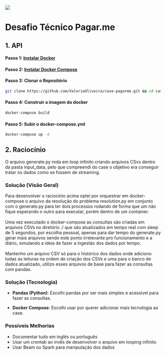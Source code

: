 ![](https://imgur.com/RIOFthI.png)

# Desafio Técnico Pagar.me

## 1. API

#### Passo 1: [Instalar Docker](https://docs.docker.com/get-docker/)

#### Passo 2: [Instalar Docker Compose](https://docs.docker.com/compose/install/)

#### Passo 3: Clonar o Repositório
```bash 
git clone https://github.com/ValeriaOliveira/case-pagarme.git && cd case-pagarme
```
#### Passo 4: Construir a imagem do docker
```bash 
docker-compose build
```

#### Passo 5: Subir o docker-compose.yml
```bash
docker-compose up -d
```

## 2. Raciocínio 

O arquivo generate.py roda em loop infinito criando arquivos CSvs dentro da pasta input_data, pelo que compreendi do case o objetivo era conseguir tratar os dados como se fossem de streaming.


### Solução (Visão Geral)

  Para desenvolver o raciocínio acima optei por orquestrar em docker-compose o arquivo da resolução do problema resolution.py em conjunto com o generate.py para ter dois processos rodando de forma que um não fique esperando o outro para executar, porém dentro de um container.<br><br>
  Uma vez executado o docker-compose as consultas são criadas em arquivos CSVs no diretório ./ que são atualizados em tempo real com sleep de 5 segundos, por escolha pessoal, apenas para dar tempo do generate.py gerar mais arquivos sendo este ponto irrelevante pro funcionamento e a diário, simulando a ideia de fazer a ingestão dos dados por tempo.<br><br>
  Mantenho um arquivo CSV só para o histórico dos dados onde adiciono todas as leituras na ordem de criação dos CSVs e uma para o banco de dados atualizado, utilizo esses arquivos de base para fazer as consultas com pandas.
  

### Solução (Tecnologia)


* **Pandas (Python)**: Escolhi pandas por ser mais simples e acessível para fazer as consultas.

* **Docker Compose**: Escolhi usar por querer adicionar mais tecnologia ao case.


### Possíveis Melhorias 

* Documentar tudo em inglês ou português
* Usar um crontab ao invês de desenvolver o arquivo em looping infinito
* Usar Beam ou Spark para manipulação dos dados
